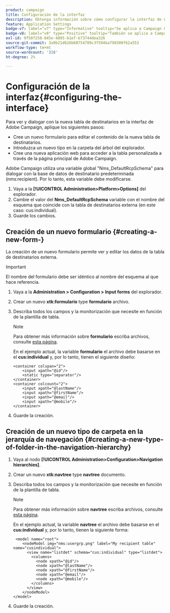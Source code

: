 ```yaml
---
product: campaign
title: Configuración de la interfaz
description: Obtenga información sobre cómo configurar la interfaz de Campaign
feature: Application Settings
badge-v7: label="v7" type="Informative" tooltip="Se aplica a Campaign Classic v7"
badge-v8: label="v8" type="Positive" tooltip="También se aplica a Campaign v8"
exl-id: 9f50f258-845e-4895-b1ef-b73744dea326
source-git-commit: 3a9b21d626b60754789c3f594ba798309f62a553
workflow-type: tm+mt
source-wordcount: '318'
ht-degree: 2%

---
```


# Configuración de la interfaz{#configuring-the-interface}



Para ver y dialogar con la nueva tabla de destinatarios en la interfaz de Adobe Campaign, aplique los siguientes pasos:

* Cree un nuevo formulario para editar el contenido de la nueva tabla de destinatarios.
* Introduzca un nuevo tipo en la carpeta del árbol del explorador.
* Cree una nueva aplicación web para acceder a la tabla personalizada a través de la página principal de Adobe Campaign.

Adobe Campaign utiliza una variable global &quot;Nms_DefaultRcpSchema&quot; para dialogar con la base de datos de destinatario predeterminada (nms:recipient). Por lo tanto, esta variable debe modificarse.

1. Vaya a la **[!UICONTROL Administration>Platform>Options]** del explorador.
1. Cambie el valor del **Nms_DefaultRcpSchema** variable con el nombre del esquema que coincide con la tabla de destinatarios externa (en este caso: cus:individual).
1. Guarde los cambios.

## Creación de un nuevo formulario {#creating-a-new-form-}

La creación de un nuevo formulario permite ver y editar los datos de la tabla de destinatarios externa.

>[!IMPORTANT]
>
>El nombre del formulario debe ser idéntico al nombre del esquema al que hace referencia.

1. Vaya a la **Administration > Configuration > Input forms** del explorador.
1. Crear un nuevo **xtk:formulario** type **formulario** archivo.
1. Describa todos los campos y la monitorización que necesite en función de la plantilla de tabla.

   >[!NOTE]
   >
   >Para obtener más información sobre **formulario** escriba archivos, consulte [esta página](../../configuration/using/identifying-a-form.md).

   En el ejemplo actual, la variable **formulario** el archivo debe basarse en el **cus:individual** y, por lo tanto, tienen el siguiente diseño:

   ```
   <container colspan="2">
       <input xpath="@id"/>
       <static type="separator"/>
   </container>
   <container colcount="2">
       <input xpath="@lastName"/>
       <input xpath="@firstName"/>
       <input xpath="@email"/>
       <input xpath="@mobile"/>
   </container> 
   ```

1. Guarde la creación.

## Creación de un nuevo tipo de carpeta en la jerarquía de navegación {#creating-a-new-type-of-folder-in-the-navigation-hierarchy}

1. Vaya al nodo **[!UICONTROL Administration>Configuration>Navigation hierarchies]**.
1. Crear un nuevo **xtk:navtree** type **navtree** documento.
1. Describa todos los campos y la monitorización que necesite en función de la plantilla de tabla.

   >[!NOTE]
   >
   >Para obtener más información sobre **navtree** escriba archivos, consulte [esta página](../../platform/using/adobe-campaign-explorer.md#about-navigation-hierarchy).

   En el ejemplo actual, la variable **navtree** el archivo debe basarse en el **cus:individual** y, por lo tanto, tienen la siguiente forma:

   ```
    <model name="root">
       <nodeModel img="nms:usergrp.png" label="My recipient table" name="cusindividual">
         <view name="listdet" schema="cus:individual" type="listdet">
           <columns>
             <node xpath="@id"/>
             <node xpath="@lastName"/>
             <node xpath="@firstName"/>
             <node xpath="@email"/>
             <node xpath="@mobile"/>
           </columns>
         </view>
       </nodeModel>
   </model>
   ```

1. Guarde la creación.

